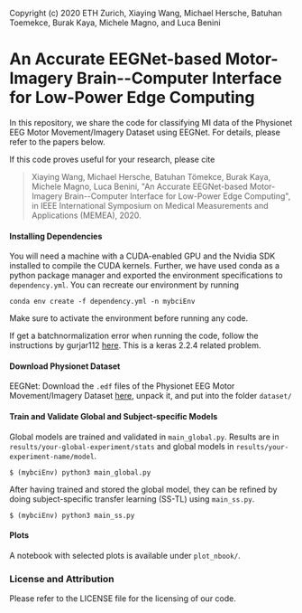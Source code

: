 Copyright (c) 2020 ETH Zurich, Xiaying Wang, Michael Hersche, Batuhan Toemekce, Burak Kaya, Michele Magno, and Luca Benini

# An Accurate EEGNet-based Motor-Imagery Brain--Computer Interface for Low-Power Edge Computing

In this repository, we share the code for classifying MI data of the Physionet EEG Motor Movement/Imagery Dataset using EEGNet. 
For details, please refer to the papers below. 

If this code proves useful for your research, please cite
> Xiaying Wang, Michael Hersche, Batuhan Tömekce, Burak Kaya, Michele Magno, Luca Benini, "An Accurate EEGNet-based Motor-Imagery Brain--Computer Interface for Low-Power Edge Computing", in IEEE International Symposium on Medical Measurements and Applications (MEMEA), 2020.  
<!--DOI (preprint): [10.3929/ethz-b-000282732](https://www.research-collection.ethz.ch/handle/20.500.11850/282732). Available on [arXiv](https://arxiv.org/pdf/1808.05488). -->



#### Installing Dependencies
You will need a machine with a CUDA-enabled GPU and the Nvidia SDK installed to compile the CUDA kernels.
Further, we have used conda as a python package manager and exported the environment specifications to `dependency.yml`. 
You can recreate our environment by running 

```
conda env create -f dependency.yml -n mybciEnv 
```
Make sure to activate the environment before running any code. 

If get a batchnormalization error when running the code, follow the instructions by gurjar112 [here](https://github.com/keras-team/keras/issues/10648). This is a keras 2.2.4 related problem. 

#### Download Physionet Dataset
EEGNet: 
Download the `.edf` files of the Physionet EEG Motor Movement/Imagery Dataset [here](https://physionet.org/content/eegmmidb/1.0.0/), unpack it, and put into the folder `dataset/`

#### Train and Validate Global and Subject-specific Models
Global models are trained and validated in `main_global.py`. Results are in `results/your-global-experiment/stats` and global models in `results/your-experiment-name/model`. 
```
$ (mybciEnv) python3 main_global.py
```

After having trained and stored the global model, they can be refined by doing subject-specific transfer learning (SS-TL) using `main_ss.py`. 
```
$ (mybciEnv) python3 main_ss.py
```
#### Plots
A notebook with selected plots is available under `plot_nbook/`. 


### License and Attribution
Please refer to the LICENSE file for the licensing of our code.
<!--For the pose detection application demo, we heavily modified [this](https://github.com/tensorboy/pytorch_Realtime_Multi-Person_Pose_Estimation) OpenPose implementation. -->

